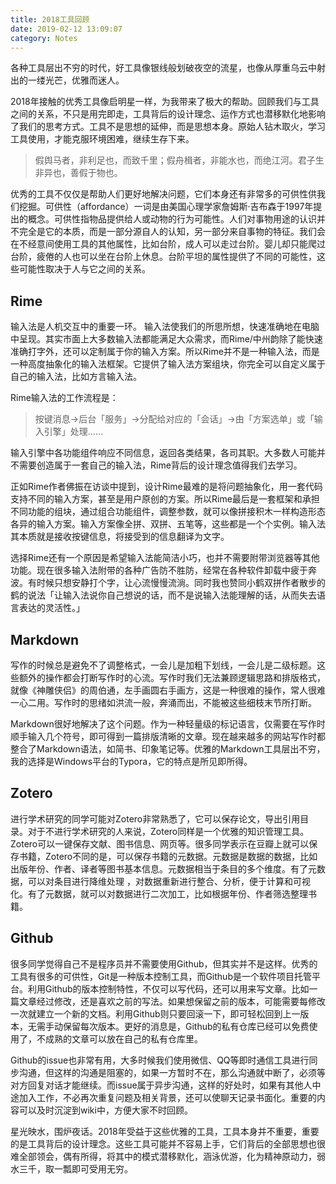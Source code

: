 ```yaml
---
title: 2018工具回顾
date: 2019-02-12 13:09:07
category: Notes
---
```


各种工具层出不穷的时代，好工具像银线般划破夜空的流星，也像从厚重乌云中射出的一缕光芒，优雅而迷人。

<!-- more -->

2018年接触的优秀工具像启明星一样，为我带来了极大的帮助。回顾我们与工具之间的关系，不只是用完即走，工具背后的设计理念、运作方式也潜移默化地影响了我们的思考方式。工具不是思想的延伸，而是思想本身。原始人钻木取火，学习工具使用，才能克服环境困难，继续生存下来。

> 假舆马者，非利足也，而致千里；假舟楫者，非能水也，而绝江河。君子生非异也，善假于物也。

优秀的工具不仅仅是帮助人们更好地解决问题，它们本身还有非常多的可供性供我们挖掘。可供性（affordance）一词是由美国心理学家詹姆斯·吉布森于1997年提出的概念。可供性指物品提供给人或动物的行为可能性。人们对事物用途的认识并不完全是它的本质，而是一部分源自人的认知，另一部分来自事物的特征。我们会在不经意间使用工具的其他属性，比如台阶，成人可以走过台阶。婴儿却只能爬过台阶，疲倦的人也可以坐在台阶上休息。台阶平坦的属性提供了不同的可能性，这些可能性取决于人与它之间的关系。

## Rime

输入法是人机交互中的重要一环。 输入法使我们的所思所想，快速准确地在电脑中呈现。其实市面上大多数输入法都能满足大众需求，而Rime/中州韵除了能快速准确打字外，还可以定制属于你的输入方案。所以Rime并不是一种输入法，而是一种高度抽象化的输入法框架。它提供了输入法方案组块，你完全可以自定义属于自己的输入法，比如方言输入法。

Rime输入法的工作流程是：

> 按键消息→后台「服务」→分配给对应的「会话」→由「方案选单」或「输入引擎」处理……

输入引擎中各功能组件响应不同信息，返回各类结果，各司其职。大多数人可能并不需要创造属于一套自己的输入法，Rime背后的设计理念值得我们去学习。

正如Rime作者佛振在访谈中提到，设计Rime最难的是将问题抽象化，用一套代码支持不同的输入方案，甚至是用户原创的方案。所以Rime最后是一套框架和承担不同功能的组块，通过组合功能组件，调整参数，就可以像拼接积木一样构造形态各异的输入方案。输入方案像全拼、双拼、五笔等，这些都是一个个实例。输入法其本质就是接收按键信息，将接受到的信息翻译为文字。

选择Rime还有一个原因是希望输入法能简洁小巧，也并不需要附带浏览器等其他功能。现在很多输入法附带的各种广告防不胜防，经常在各种软件卸载中疲于奔波。有时候只想安静打个字，让心流慢慢流淌。同时我也赞同小鹤双拼作者散步的鹤的说法「让输入法说你自己想说的话，而不是说输入法能理解的话，从而失去语言表达的灵活性。」

## Markdown

写作的时候总是避免不了调整格式，一会儿是加粗下划线，一会儿是二级标题。这些额外的操作都会打断写作时的心流。写作时我们无法兼顾逻辑思路和排版格式，就像《神雕侠侣》的周伯通，左手画圆右手画方，这是一种很难的操作，常人很难一心二用。写作时的思绪如洪流一般，奔涌而出，不能被这些细枝末节所打断。

Markdown很好地解决了这个问题。作为一种轻量级的标记语言，仅需要在写作时顺手输入几个符号，即可得到一篇排版清晰的文章。现在越来越多的网站写作时都整合了Markdown语法，如简书、印象笔记等。优雅的Markdown工具层出不穷，我的选择是Windows平台的Typora，它的特点是所见即所得。

## Zotero

进行学术研究的同学可能对Zotero非常熟悉了，它可以保存论文，导出引用目录。对于不进行学术研究的人来说，Zotero同样是一个优雅的知识管理工具。Zotero可以一键保存文献、图书信息、网页等。很多同学表示在豆瓣上就可以保存书籍，Zotero不同的是，可以保存书籍的元数据。元数据是数据的数据，比如出版年份、作者、译者等图书基本信息。元数据相当于条目的多个维度。有了元数据，可以对条目进行降维处理 ，对数据重新进行整合、分析，便于计算和可视化。有了元数据，就可以对数据进行二次加工，比如根据年份、作者筛选整理书籍。

## Github

很多同学觉得自己不是程序员并不需要使用Github，但其实并不是这样。优秀的工具有很多的可供性，Git是一种版本控制工具，而Github是一个软件项目托管平台。利用Github的版本控制特性，不仅可以写代码，还可以用来写文章。比如一篇文章经过修改，还是喜欢之前的写法。如果想保留之前的版本，可能需要每修改一次就建立一个新的文档。利用Github则只要回滚一下，即可轻松回到上一版本，无需手动保留每次版本。更好的消息是，Github的私有仓库已经可以免费使用了，不成熟的文章可以放在自己的私有仓库里。

Github的issue也非常有用，大多时候我们使用微信、QQ等即时通信工具进行同步沟通，但这样的沟通是阻塞的，如果一方暂时不在，那么沟通就中断了，必须等对方回复对话才能继续。而issue属于异步沟通，这样的好处时，如果有其他人中途加入工作，不必再次重复问题及相关背景，还可以使聊天记录书面化。重要的内容可以及时沉淀到wiki中，方便大家不时回顾。

星光映水，围炉夜话。2018年受益于这些优雅的工具，工具本身并不重要，重要的是工具背后的设计理念。这些工具可能并不容易上手，它们背后的全部思想也很难全部领会，偶有所得，将其中的模式潜移默化，涵泳优游，化为精神原动力，弱水三千，取一瓢即可受用无穷。

